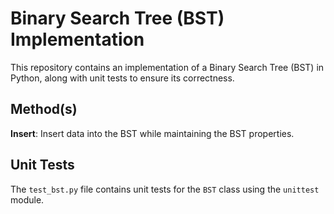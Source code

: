 # Binary Search Tree (BST) Implementation

This repository contains an implementation of a Binary Search Tree (BST) in Python, along with unit tests to ensure its correctness.

## Method(s)

**Insert**: Insert data into the BST while maintaining the BST properties.

## Unit Tests

The `test_bst.py` file contains unit tests for the `BST` class using the `unittest` module.
